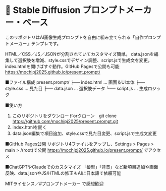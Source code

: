 # 🖤 Stable Diffusion プロンプトメーカー・ベース

このリポジトリはAI画像生成プロンプトを自由に組み立てられる「自作プロンプトメーカー」テンプレです。

HTML／CSS／JS／JSONが分割されていてカスタマイズ簡単。
data.jsonを編集して選択肢を増減、style.cssでデザイン調整、script.jsで生成文を変更。
index.htmlを開けばすぐ動作。GitHub Pagesで公開も可能　https://mochipj2025.github.io/present.prompt/

■ファイル構成
present.prompt/
├── index.html   … 画面＆UI本体
├── style.css    … 見た目
├── data.json    … 選択肢データ
└── script.js    … 生成ロジック

■使い方
1. このリポジトリをダウンロードorクローン　git clone https://github.com/mochipj2025/present.prompt.git
2. index.htmlを開く
3. data.json編集で項目追加、style.cssで見た目変更、script.jsで生成文変更

■GitHub Pages公開
リポジトリ4ファイルをアップし、Settings > Pages > main > /(root)で公開
https://mochipj2025.github.io/present.prompt/ でアクセス

■ChatGPTやClaudeでのカスタマイズ
「髪型」「背景」など新項目追加や画面反映、data.jsonやJS/HTMLの修正もAIに日本語で依頼可能

MITライセンス／#プロンプトメーカー で感想歓迎
